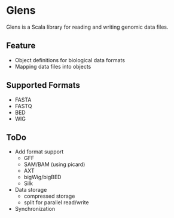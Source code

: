 Glens
=== 
Glens is a Scala library for reading and writing genomic data files.

## Feature

* Object definitions for biological data formats
* Mapping data files into objects

## Supported Formats

* FASTA
* FASTQ
* BED
* WIG

## ToDo

* Add format support
  * GFF
  * SAM/BAM (using picard)
  * AXT
  * bigWig/bigBED
  * Silk
* Data storage
  * compressed storage
  * split for parallel read/write
* Synchronization

